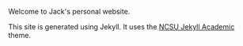 Welcome to Jack's personal website.

This site is generated using Jekyll. It uses the [NCSU Jekyll Academic](https://ncsu-libraries.github.io/jekyll-academic-docs/) theme.
